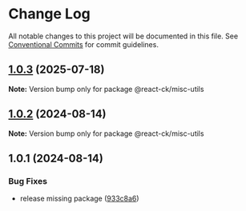 # Change Log

All notable changes to this project will be documented in this file.
See [Conventional Commits](https://conventionalcommits.org) for commit guidelines.

## [1.0.3](https://github.com/abelflopes/react-ck/compare/@react-ck/misc-utils@1.0.2...@react-ck/misc-utils@1.0.3) (2025-07-18)

**Note:** Version bump only for package @react-ck/misc-utils





## [1.0.2](https://github.com/abelflopes/react-ck/compare/@react-ck/misc-utils@1.0.1...@react-ck/misc-utils@1.0.2) (2024-08-14)

**Note:** Version bump only for package @react-ck/misc-utils





## 1.0.1 (2024-08-14)


### Bug Fixes

* release missing package ([933c8a6](https://github.com/abelflopes/react-ck/commit/933c8a63dc7d8b24c1e57a699526a238e4872531))
